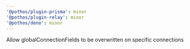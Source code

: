 ```yaml
---
'@pothos/plugin-prisma': minor
'@pothos/plugin-relay': minor
'@pothos/deno': minor
---
```


Allow globalConnectionFields to be overwritten on specific connections
